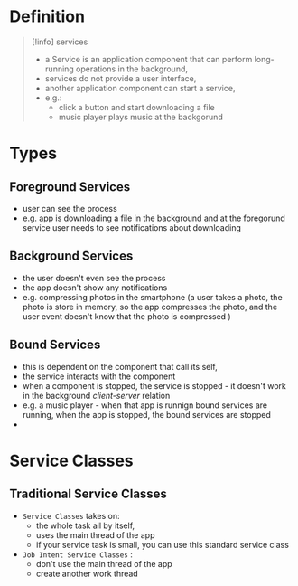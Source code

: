 

# Definition
>[!info] services
>- a Service is  an application component that can perform long-running operations in the background,
>- services do not provide a user interface,
>- another application  component can start  a service,
>- e.g.:
>	- click a button and start downloading a file
>	- music player plays music at the backgorund


# Types
## Foreground  Services
- user can see the process
- e.g. app is downloading a file in the background and at the foregorund service user needs to see notifications about downloading


## Background Services
- the user doesn't even see the process
- the app doesn't show any notifications 
- e.g. compressing photos in the smartphone (a user takes a photo, the photo is store in memory, so the app compresses the photo, and the user event doesn't know that the photo is compressed )


## Bound Services
- this is dependent on the component that call its self,
- the service interacts with the component 
- when a component is stopped, the service is stopped - it doesn't work in the background *client-server* relation
- e.g. a music player - when that app is runnign bound services are running, when the app is stopped, the bound services are stopped
- 


# Service Classes
## Traditional Service Classes
- `Service Classes` takes  on:
	- the whole task  all by itself,
	- uses the main thread of the app
	- if your service task is small, you can use this standard service class
- `Job Intent Service Classes` :
	- don't use the main thread of the app
	- create another work thread







